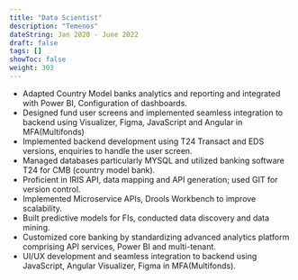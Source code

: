 ```yaml
---
title: "Data Scientist"
description: "Temenos"
dateString: Jan 2020 - June 2022
draft: false
tags: []
showToc: false
weight: 303
--- 
```

<!-- ### 🔗 [GitHub](https://github.com/arkalim/pytorch-CycleGAN-and-pix2pix/tree/3D_Seg) -->

<!-- ## Description -->
<!-- **Guide:** **Mohammad Farid Azampour** (Visiting Researcher at Chair for Computer Aided Medical Procedures, TU Munich) -->

- Adapted Country Model banks analytics and reporting and integrated with Power BI, Configuration of dashboards.
- Designed fund user screens and implemented seamless integration to backend using Visualizer, Figma, JavaScript and Angular in MFA(Multifonds)
- Implemented backend development using T24 Transact and EDS versions, enquiries to handle the user screen. 
- Managed databases particularly MYSQL and utilized banking software T24 for CMB (country model bank).
- Proficient in IRIS API, data mapping and API generation; used GIT for version control.
- Implemented Microservice APIs, Drools Workbench to improve scalability.
- Built predictive models for FIs, conducted data discovery and data mining.
- Customized core banking by standardizing advanced analytics platform comprising API services, Power BI and multi-tenant.
- UI/UX development and seamless integration to backend using JavaScript, Angular Visualizer, Figma in MFA(Multifonds). 


